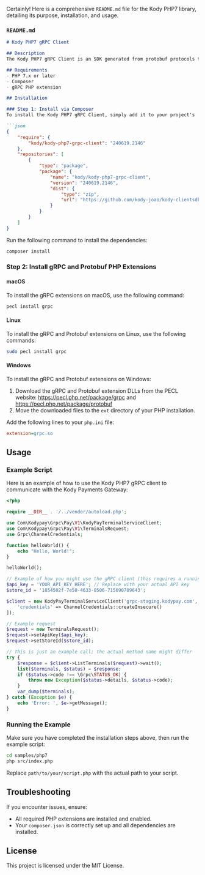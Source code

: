 Certainly! Here is a comprehensive `README.md` file for the Kody PHP7 library, detailing its purpose, installation, and usage.

### `README.md`

```markdown
# Kody PHP7 gRPC Client

## Description
The Kody PHP7 gRPC Client is an SDK generated from protobuf protocols to facilitate communication with the Kody Payments Gateway. This library provides a simple and efficient way to integrate Kody payment functionalities into your PHP applications.

## Requirements
- PHP 7.x or later
- Composer
- gRPC PHP extension

## Installation

### Step 1: Install via Composer
To install the Kody PHP7 gRPC Client, simply add it to your project's `composer.json` file and run `composer install`.

```json
{
    "require": {
        "kody/kody-php7-grpc-client": "240619.2146"
    },
    "repositories": [
        {
            "type": "package",
            "package": {
                "name": "kody/kody-php7-grpc-client",
                "version": "240619.2146",
                "dist": {
                    "type": "zip",
                    "url": "https://github.com/kody-joao/kody-clientsdk-php7/releases/download/240619_2146/kody-php7-grpc-package.zip"
                }
            }
        }
    ]
}
```

Run the following command to install the dependencies:
```bash
composer install
```

### Step 2: Install gRPC and Protobuf PHP Extensions

#### macOS
To install the gRPC extensions on macOS, use the following command:
```bash
pecl install grpc
```

#### Linux
To install the gRPC and Protobuf extensions on Linux, use the following commands:
```bash
sudo pecl install grpc
```

#### Windows
To install the gRPC and Protobuf extensions on Windows:
1. Download the gRPC and Protobuf extension DLLs from the PECL website: https://pecl.php.net/package/grpc and https://pecl.php.net/package/protobuf
2. Move the downloaded files to the `ext` directory of your PHP installation.

Add the following lines to your `php.ini` file:
```ini
extension=grpc.so
```

## Usage

### Example Script
Here is an example of how to use the Kody PHP7 gRPC client to communicate with the Kody Payments Gateway:

```php
<?php

require __DIR__ . '/../vendor/autoload.php';

use Com\Kodypay\Grpc\Pay\V1\KodyPayTerminalServiceClient;
use Com\Kodypay\Grpc\Pay\V1\TerminalsRequest;
use Grpc\ChannelCredentials;

function helloWorld() {
    echo "Hello, World!";
}

helloWorld();

// Example of how you might use the gRPC client (this requires a running gRPC server)
$api_key = 'YOUR_API_KEY_HERE'; // Replace with your actual API key
$store_id = '1854502f-7e50-4633-8506-715690709643';

$client = new KodyPayTerminalServiceClient('grpc-staging.kodypay.com', [
    'credentials' => ChannelCredentials::createInsecure()
]);

// Example request
$request = new TerminalsRequest();
$request->setApiKey($api_key);
$request->setStoreId($store_id);

// This is just an example call; the actual method name might differ
try {
    $response = $client->ListTerminals($request)->wait();
    list($terminals, $status) = $response;
    if ($status->code !== \Grpc\STATUS_OK) {
        throw new Exception($status->details, $status->code);
    }
    var_dump($terminals);
} catch (Exception $e) {
    echo 'Error: ', $e->getMessage();
}
```

### Running the Example
Make sure you have completed the installation steps above, then run the example script:

```bash
cd samples/php7
php src/index.php
```

Replace `path/to/your/script.php` with the actual path to your script.

## Troubleshooting
If you encounter issues, ensure:
- All required PHP extensions are installed and enabled.
- Your `composer.json` is correctly set up and all dependencies are installed.

## License
This project is licensed under the MIT License.
